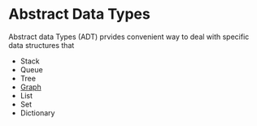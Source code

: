 # Abstract Data Types 

Abstract data Types (ADT) prvides convenient way to deal with specific data structures that 

* Stack
* Queue
* Tree
* [Graph](Graph.md)
* List
* Set
* Dictionary


